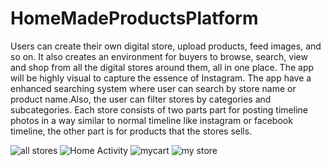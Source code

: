 
# HomeMadeProductsPlatform
Users can create their own digital store, upload products, feed images, and so on.
It also creates an environment for buyers to browse, search, view and shop from all the digital stores around them, all in one place.
The app will be highly visual to capture the essence of Instagram.
The app have a enhanced searching system where user can search by store name or product name.Also, the user can filter stores by categories and subcategories.
Each store consists of two parts part for posting timeline photos in a way similar to normal timeline like instagram or facebook timeline, the other part is for products that the stores sells.

![all stores](https://user-images.githubusercontent.com/43281608/130789761-b5e7f85d-690c-4783-97ea-1069ec8fa721.png)
![Home Activity](https://user-images.githubusercontent.com/43281608/130789804-41eb23bc-f28a-4bc1-b1ec-910c5451ee71.png)
![mycart](https://user-images.githubusercontent.com/43281608/130789830-c370f2c5-f925-4d54-a185-2e89995f23a1.png)
![my store](https://user-images.githubusercontent.com/43281608/130789851-bcc26a7e-cdde-4da5-964e-5c4953c8d9dd.png)



